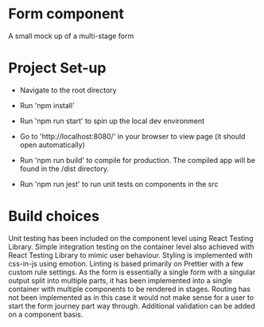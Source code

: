 # Form component

A small mock up of a multi-stage form

# Project Set-up

- Navigate to the root directory
- Run 'npm install'
- Run 'npm run start' to spin up the local dev environment
- Go to 'http://localhost:8080/' in your browser to view page (it should open automatically)

- Run 'npm run build' to compile for production. The compiled app will be found in the /dist directory.
- Run 'npm run jest' to run unit tests on components in the src

# Build choices

Unit testing has been included on the component level using React Testing Library.
Simple integration testing on the container level also achieved with React Testing Library to mimic user behaviour.
Styling is implemented with css-in-js using emotion.
Linting is based primarily on Prettier with a few custom rule settings.
As the form is essentially a single form with a singular output split into multiple parts, it has been implemented into a single container with multiple components to be rendered in stages. Routing has not been implemented as in this case it would not make sense for a user to start the form journey part way through. Additional validation can be added on a component basis.
